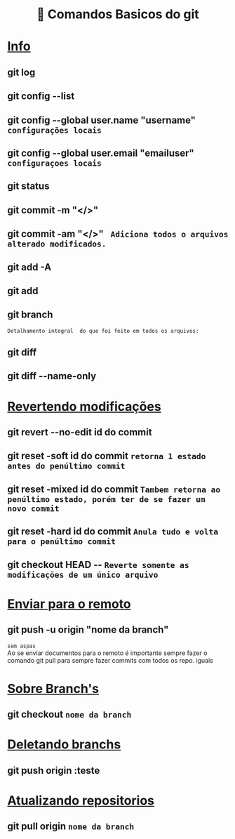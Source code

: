 <h1 sytled="" align='center'>🚀 Comandos Basicos do git </h1>

# [Info]()
## git log
## git config --list 
## git config --global user.name "username" ``configurações locais``
## git config --global user.email "emailuser" ``configuraçoes locais``
## git status
## git commit  -m "</>"
## git commit  -am "</>" `` Adiciona todos o arquivos alterado modificados.``
## git add -A
## git add 
## git branch 
``Detalhamento integral  do que foi feito em todos os arquivos:``
## git diff 
## git diff --name-only
# [Revertendo modificações]()
## git revert --no-edit id do commit
## git reset -soft  id do commit ``retorna 1 estado antes do penúltimo commit``
## git reset -mixed id do commit ``Tambem retorna ao penúltimo estado, porém ter de se fazer um novo commit``
## git reset -hard id do commit ``Anula tudo e volta para o penúltimo commit``
## git checkout HEAD -- <NOME DO ARQUIVO> ``Reverte somente as modificações de um único arquivo``

# [Enviar para o remoto]()
## git push -u origin "nome da branch"
```sem aspas```<br>
Ao se enviar documentos para o remoto é importante sempre fazer o comando git pull para sempre fazer commits com todos os repo. iguais
# [Sobre Branch's]()
## git checkout `nome da branch`

# [Deletando branchs]()
## git push origin :teste

# [Atualizando repositorios]()
## git pull origin ``nome da branch``